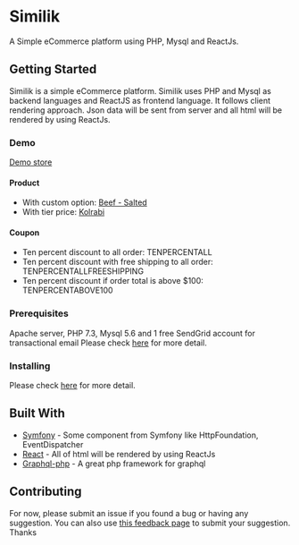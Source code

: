 # Similik

A Simple eCommerce platform using PHP, Mysql and ReactJs.

## Getting Started

Similik is a simple eCommerce platform. Similik uses PHP and Mysql as backend languages and ReactJS as frontend language.
It follows client rendering approach. Json data will be sent from server and all html will be rendered by using ReactJs. 

### Demo
[Demo store](https://www.similik.com/demo/)
#### Product
* With custom option: [Beef - Salted](https://demo.similik.com/product/ozdeweq)
* With tier price: [Kolrabi](https://demo.similik.com/product/zmicawc)

#### Coupon
* Ten percent discount to all order: TENPERCENTALL
* Ten percent discount with free shipping to all order: TENPERCENTALLFREESHIPPING
* Ten percent discount if order total is above $100: TENPERCENTABOVE100


### Prerequisites

Apache server, PHP 7.3, Mysql 5.6 and 1 free SendGrid account for transactional email
Please check [here](https://www.similik.com/docs/system-prerequisites) for more detail.

### Installing

Please check [here](https://www.similik.com/docs/installation-guide) for more detail.


## Built With

* [Symfony](https://github.com/symfony/symfony/) - Some component from Symfony like HttpFoundation, EventDispatcher
* [React](https://github.com/facebook/react/) - All of html will be rendered by using ReactJs
* [Graphql-php](https://github.com/webonyx/graphql-php/) - A great php framework for graphql

## Contributing
For now, please submit an issue if you found a bug or having any suggestion. You can also use [this feedback page](https://www.similik.com/feedback) to submit your suggestion. Thanks